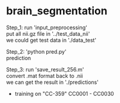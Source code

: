# brain_segmentation

Step_1:  run 'input_preprocessing‘  
			put all nii.gz file  in '../test_data_nii'  
			we could get test data in './data_test'  
  
Step_2:    'python pred.py'   
			prediction  
  
Step_3:  run 'save_result_256.m'  
			convert .mat format back to .nii  
			we can get the result in './predictions'  
  
  
	  	
		  
* training on  "CC-359"      CC0001 - CC0030  


